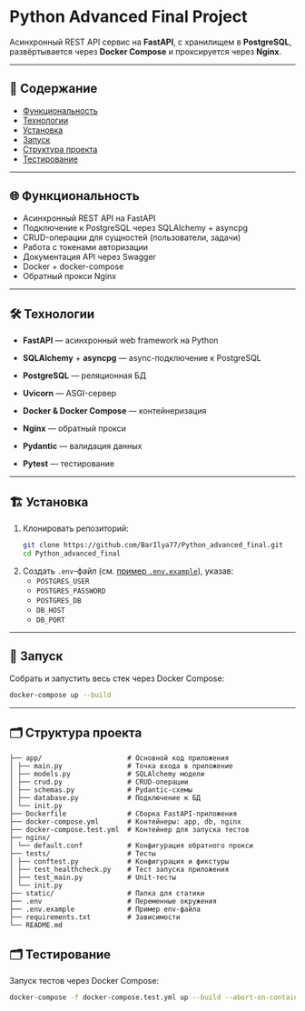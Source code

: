 # Python Advanced Final Project

Асинхронный REST API сервис на **FastAPI**, с хранилищем в **PostgreSQL**, развёртывается через **Docker Compose** и проксируется через **Nginx**.

---

## 🔧 Содержание

- [Функциональность](#functional)
- [Технологии](#technologies)
- [Установка](#installation)
- [Запуск](#run)
- [Структура проекта](#structure)
- [Тестирование](#testing)

---

## 🌐 Функциональность<a id="functional"></a>

- Асинхронный REST API на FastAPI
- Подключение к PostgreSQL через SQLAlchemy + asyncpg
- CRUD-операции для сущностей (пользователи, задачи)
- Работа с токенами авторизации
- Документация API через Swagger
- Docker + docker-compose
- Обратный прокси Nginx

---

## 🛠️ Технологии <a id="technologies"></a>

- **FastAPI** — асинхронный web framework на Python
- **SQLAlchemy** + **asyncpg** — async-подключение к PostgreSQL
- **PostgreSQL** — реляционная БД
- **Uvicorn** — ASGI-сервер
- **Docker & Docker Compose** — контейнеризация
- **Nginx** — обратный прокси
- **Pydantic** — валидация данных
- **Pytest** — тестирование

  [//]: # (- **pytest** + **pytest-asyncio** — тестирование)

---

## 🏗️ Установка <a id="installation"></a>

1. Клонировать репозиторий:
    ```bash
    git clone https://github.com/BarIlya77/Python_advanced_final.git
    cd Python_advanced_final
    ```
2. Создать `.env`-файл (см. [пример `.env.example`](./.env.example)), указав:
    - `POSTGRES_USER`
    - `POSTGRES_PASSWORD`
    - `POSTGRES_DB`
    - `DB_HOST`
    - `DB_PORT`

---

## 🚀 Запуск <a id="run"></a>

Собрать и запустить весь стек через Docker Compose:
```bash
docker-compose up --build
```

---

## 🗂️ Структура проекта <a id="structure"></a>

```
├── app/                     # Основной код приложения
│ ├── main.py                # Точка входа в приложение
│ ├── models.py              # SQLAlchemy модели
│ ├── crud.py                # CRUD-операции
│ ├── schemas.py             # Pydantic-схемы
│ ├── database.py            # Подключение к БД
│ └── init.py
├── Dockerfile               # Сборка FastAPI-приложения
├── docker-compose.yml       # Контейнеры: app, db, nginx
├── docker-compose.test.yml  # Контейнер для запуска тестов
├── nginx/
│ └── default.conf           # Конфигурация обратного прокси
├── tests/                   # Тесты
│ ├── conftest.py            # Конфигурация и фикстуры
│ ├── test_healthcheck.py    # Тест запуска приложения
│ ├── test_main.py           # Unit-тесты
│ └── init.py
├── static/                  # Папка для статики
├── .env                     # Переменные окружения
├── .env.example             # Пример env-файла
├── requirements.txt         # Зависимости
└── README.md
```

## 🗂️ Тестирование <a id="testing"></a>

Запуск тестов через Docker Compose:
```bash
docker-compose -f docker-compose.test.yml up --build --abort-on-container-exit
```
